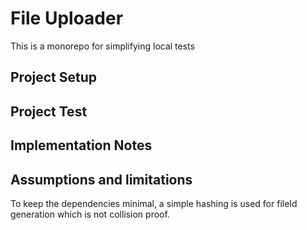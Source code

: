# File Uploader

This is a monorepo for simplifying local tests

## Project Setup

## Project Test

## Implementation Notes

## Assumptions and limitations

To keep the dependencies minimal, a simple hashing is used for fileId generation which is not collision proof.
